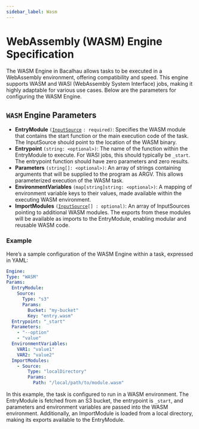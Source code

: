 ```yaml
---
sidebar_label: Wasm
---
```


# WebAssembly (WASM) Engine Specification

The WASM Engine in Bacalhau allows tasks to be executed in a WebAssembly environment, offering compatibility and speed. This engine supports WASM and WASI (WebAssembly System Interface) jobs, making it highly adaptable for various use cases. Below are the parameters for configuring the WASM Engine.

## `WASM` Engine Parameters

* **EntryModule** `(`[`InputSource`](../../../setting-up/jobs/job-specification/input-source.md) `: required)`: Specifies the WASM module that contains the start function or the main execution code of the task. The InputSource should point to the location of the WASM binary.
* **Entrypoint** `(string: <optional>)`: The name of the function within the EntryModule to execute. For WASI jobs, this should typically be `_start`. The entrypoint function should have zero parameters and zero results.
* **Parameters** `(string[]: <optional>)`: An array of strings containing arguments that will be supplied to the program as ARGV. This allows parameterized execution of the WASM task.
* **EnvironmentVariables** `(map[string]string: <optional>)`: A mapping of environment variable keys to their values, made available within the executing WASM environment.
* **ImportModules** `(`[`InputSource`](../../../setting-up/jobs/job-specification/input-source.md)`[] : optional)`: An array of InputSources pointing to additional WASM modules. The exports from these modules will be available as imports to the EntryModule, enabling modular and reusable WASM code.

### Example

Here’s a sample configuration of the WASM Engine within a task, expressed in YAML:

```yaml
Engine:
Type: "WASM"
Params:
  EntryModule:
    Source:
      Type: "s3"
      Params:
        Bucket: "my-bucket"
        Key: "entry.wasm"
  Entrypoint: "_start"
  Parameters:
    - "--option"
    - "value"
  EnvironmentVariables:
    VAR1: "value1"
    VAR2: "value2"
  ImportModules:
    - Source:
        Type: "localDirectory"
        Params:
          Path: "/local/path/to/module.wasm"
```

In this example, the task is configured to run in a WASM environment. The EntryModule is fetched from an S3 bucket, the entrypoint is `_start`, and parameters and environment variables are passed into the WASM environment. Additionally, an ImportModule is loaded from a local directory, making its exports available to the EntryModule.
